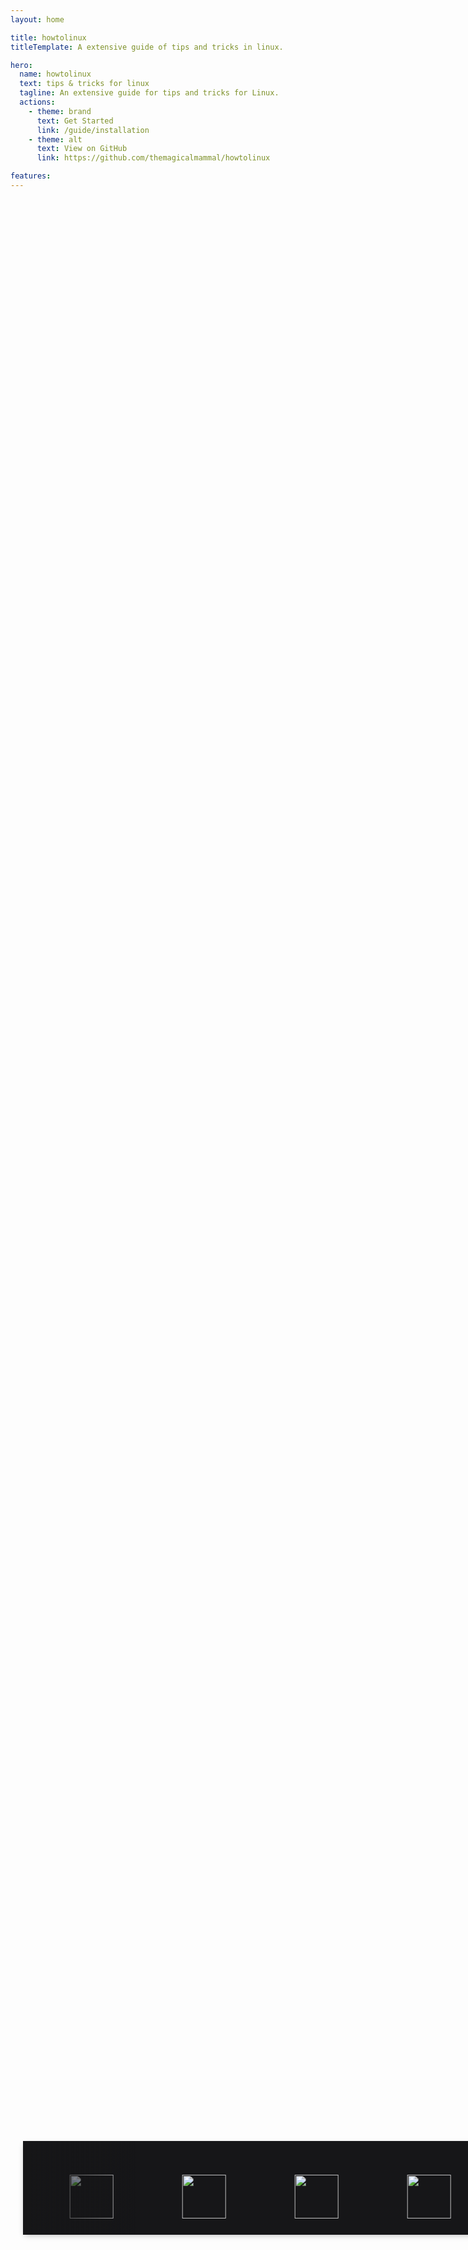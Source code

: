 ```yaml
---
layout: home

title: howtolinux
titleTemplate: A extensive guide of tips and tricks in linux.

hero:
  name: howtolinux
  text: tips & tricks for linux
  tagline: An extensive guide for tips and tricks for Linux.
  actions:
    - theme: brand
      text: Get Started
      link: /guide/installation
    - theme: alt
      text: View on GitHub
      link: https://github.com/themagicalmammal/howtolinux

features:
---
```


<section class="slide-option sticky-section">
	<div id="infinite" class="highway-slider">
		<div class="container highway-barrier">
			<ul class="highway-lane">
				<li class="highway-car"><img src='https://i.imgur.com/I3nZgfb.png' width='70px'></li>
				<li class="highway-car"><img src='https://i.imgur.com/A2nJm85.png' width='70px'></li>
				<li class="highway-car"><img src='https://i.imgur.com/2bOJNYO.png' width='70px'></li>
				<li class="highway-car"><img src='https://i.imgur.com/Y7WQN0Q.png' width='70px'></li>
				<li class="highway-car"><img src='https://i.imgur.com/AuIPhjc.png' width='70px'></li>
				<li class="highway-car"><img src='https://i.imgur.com/c0k3DKL.png' width='70px'></li>
				<li class="highway-car"><img src='https://i.imgur.com/bo7NtUF.png' width='70px'></li>
				<li class="highway-car"><img src='https://i.imgur.com/aHRAQNS.png' width='70px'></li>
				<li class="highway-car"><img src='https://i.imgur.com/I3nZgfb.png' width='70px'></li>
				<li class="highway-car"><img src='https://i.imgur.com/A2nJm85.png' width='70px'></li>
				<li class="highway-car"><img src='https://i.imgur.com/2bOJNYO.png' width='70px'></li>
				<li class="highway-car"><img src='https://i.imgur.com/Y7WQN0Q.png' width='70px'></li>
				<li class="highway-car"><img src='https://i.imgur.com/AuIPhjc.png' width='70px'></li>
				<li class="highway-car"><img src='https://i.imgur.com/c0k3DKL.png' width='70px'></li>
				<li class="highway-car"><img src='https://i.imgur.com/bo7NtUF.png' width='70px'></li>
				<li class="highway-car"><img src='https://i.imgur.com/aHRAQNS.png' width='70px'></li>
				<li class="highway-car"><img src='https://i.imgur.com/I3nZgfb.png' width='70px'></li>
				<li class="highway-car"><img src='https://i.imgur.com/A2nJm85.png' width='70px'></li>
				<li class="highway-car"><img src='https://i.imgur.com/2bOJNYO.png' width='70px'></li>
				<li class="highway-car"><img src='https://i.imgur.com/Y7WQN0Q.png' width='70px'></li>
				<li class="highway-car"><img src='https://i.imgur.com/AuIPhjc.png' width='70px'></li>
				<li class="highway-car"><img src='https://i.imgur.com/c0k3DKL.png' width='70px'></li>
				<li class="highway-car"><img src='https://i.imgur.com/bo7NtUF.png' width='70px'></li>
				<li class="highway-car"><img src='https://i.imgur.com/aHRAQNS.png' width='70px'></li>
			</ul>
		</div>
	</div>
</section>

<style setup>
  section {
    display: flex;
    flex-flow: column;
    align-items: center;
  }
  section div.container {
    transition: all 0.3s ease;
  }
  section div.container h1 {
    margin: 15px 0 0 0;
  }
  section div.container h3 {
    margin: 0 0 25px 0;
  }
  @media (max-width: 992px) {
    section {
      padding: 0 20px 0 20px;
    }
  }
  section.slide-option {
    margin: 0 0 50px 0;
  }
  section.slide-option .no-marg {
    margin: 0 0 0 0;
  }
  .sticky-section {
   position: fixed;
   bottom: 8%;
   width: 100%;
  }
  div.highway-slider {
    display: flex;
    justify-content: center;
    width: 100%;
    height: 150px;
  }
  div.highway-slider div.highway-barrier {
    overflow: hidden;
    position: relative;
  }
  div.highway-slider ul.highway-lane {
    display: flex;
    height: 100%;
  }
  div.highway-slider ul.highway-lane li.highway-car {
    flex: 1;
    display: flex;
    justify-content: center;
    align-items: center;
    background: #161618;
    color: #343434;
  }
  @-webkit-keyframes translatestf {
    0% {
      transform: translateX(100%);
    }
    100% {
      transform: translateX(-500%);
    }
  }
  @keyframes translatestf {
    0% {
      transform: translateX(100%);
    }
    100% {
      transform: translateX(-500%);
    }
  }
  #stffull div.highway-barrier ul.highway-lane {
    width: 500%;
  }
  #stffull div.highway-barrier ul.highway-lane li.highway-car {
    -webkit-animation: translatestf 30s linear infinite;
            animation: translatestf 30s linear infinite;
  }
  #stffull div.highway-barrier ul.highway-lane li.highway-car h4 {
    font-size: 28px;
  }
  @-webkit-keyframes translateinfinite {
    100% {
      transform: translateX(calc(-180px * 12));
    }
  }
  @keyframes translateinfinite {
    100% {
      transform: translateX(calc(-180px * 12));
    }
  }
  #infinite div.highway-barrier {
    background: #161618;
    box-shadow: 0 3px 10px -3px rgba(0, 0, 0, 0.3);
  }
  #infinite div.highway-barrier::before,
  #infinite div.highway-barrier::after {
    content: " ";
    position: absolute;
    z-index: 9;
    width: 180px;
    height: 100%;
  }
  #infinite div.highway-barrier::before {
    top: 0;
    left: 0;
    background: linear-gradient(to right, #161618 0%, rgba(255, 255, 255, 0) 100%);
  }
  #infinite div.highway-barrier::after {
    top: 0;
    right: 0;
    background: linear-gradient(to left, #161618 0%, rgba(255, 255, 255, 0) 100%);
  }
  #infinite div.highway-barrier ul.highway-lane {
    width: calc(180px * 24);
  }
  #infinite div.highway-barrier ul.highway-lane li.highway-car {
    width: 180px;
    -webkit-animation: translateinfinite 25s linear infinite;
            animation: translateinfinite 25s linear infinite;
  }
  #infinite div.highway-barrier ul.highway-lane li.highway-car span.fab {
    font-size: 65px;
  }
</style>
